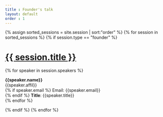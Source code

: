 ```yaml
---
title : Founder's talk
layout: default
order : 1
---
```




{% assign sorted_sessions = site.session | sort:"order" %}
{% for session in sorted_sessions %}
  {% if session.type == "founder" %}
  <h1 style="color: #120659;">
    <a href="{{ session.url | prepend: site.relative_url }}">
      {{ session.title }}
    </a>
  </h1>



  {% for speaker in session.speakers %}
  <p> 
  <b>{{speaker.name}}</b><br/>
    {{speaker.affil}} <br/> 
  {% if speaker.email %}
  Email: {{speaker.email}} <br/> 
  {% endif %}
    <b>Title</b>: {{speaker.title}} <br/>
  {% endfor %}


  <!-- <p>{{ session.content | markdownify }}</p> -->
  {% endif %}
{% endfor %}
